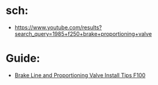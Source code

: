 # sch:
- https://www.youtube.com/results?search_query=1985+f250+brake+proportioning+valve

# Guide:
- [Brake Line and Proportioning Valve Install Tips F100](https://youtu.be/vKkHiGzg0vc)
